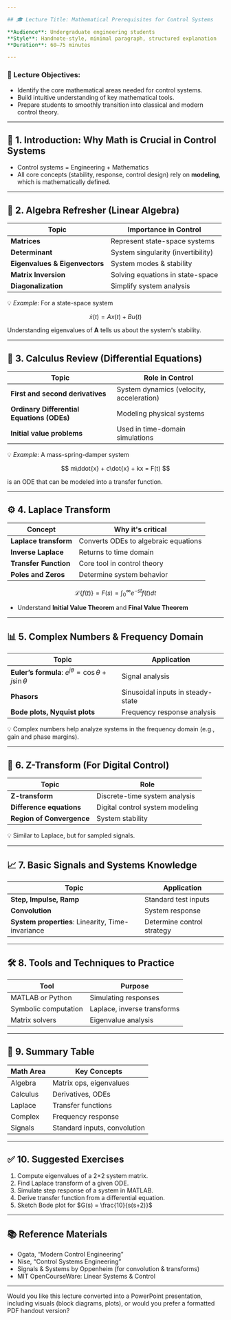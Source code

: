 ```yaml
---

## 🎓 Lecture Title: Mathematical Prerequisites for Control Systems

**Audience**: Undergraduate engineering students
**Style**: Handnote-style, minimal paragraph, structured explanation
**Duration**: 60–75 minutes

---
```


### 🧠 Lecture Objectives:

* Identify the core mathematical areas needed for control systems.
* Build intuitive understanding of key mathematical tools.
* Prepare students to smoothly transition into classical and modern control theory.

---

## 📌 1. Introduction: Why Math is Crucial in Control Systems

* Control systems = Engineering + Mathematics
* All core concepts (stability, response, control design) rely on **modeling**, which is mathematically defined.

---

## 📐 2. Algebra Refresher (Linear Algebra)

| Topic                          | Importance in Control              |
| ------------------------------ | ---------------------------------- |
| **Matrices**                   | Represent state-space systems      |
| **Determinant**                | System singularity (invertibility) |
| **Eigenvalues & Eigenvectors** | System modes & stability           |
| **Matrix Inversion**           | Solving equations in state-space   |
| **Diagonalization**            | Simplify system analysis           |

💡 *Example*: For a state-space system

$$
\dot{x}(t) = A x(t) + B u(t)
$$

Understanding eigenvalues of **A** tells us about the system's stability.

---

## 🔄 3. Calculus Review (Differential Equations)

| Topic                                      | Role in Control                          |
| ------------------------------------------ | ---------------------------------------- |
| **First and second derivatives**           | System dynamics (velocity, acceleration) |
| **Ordinary Differential Equations (ODEs)** | Modeling physical systems                |
| **Initial value problems**                 | Used in time-domain simulations          |

💡 *Example*: A mass-spring-damper system

$$
m\ddot{x} + c\dot{x} + kx = F(t)
$$

is an ODE that can be modeled into a transfer function.

---

## ⚙️ 4. Laplace Transform

| Concept               | Why it's critical                    |
| --------------------- | ------------------------------------ |
| **Laplace transform** | Converts ODEs to algebraic equations |
| **Inverse Laplace**   | Returns to time domain               |
| **Transfer Function** | Core tool in control theory          |
| **Poles and Zeros**   | Determine system behavior            |

$$
\mathcal{L}\{f(t)\} = F(s) = \int_0^\infty e^{-st} f(t) dt
$$

* Understand **Initial Value Theorem** and **Final Value Theorem**

---

## 📊 5. Complex Numbers & Frequency Domain

| Topic                                                            | Application                       |
| ---------------------------------------------------------------- | --------------------------------- |
| **Euler’s formula**: $e^{j\theta} = \cos \theta + j \sin \theta$ | Signal analysis                   |
| **Phasors**                                                      | Sinusoidal inputs in steady-state |
| **Bode plots, Nyquist plots**                                    | Frequency response analysis       |

💡 Complex numbers help analyze systems in the frequency domain (e.g., gain and phase margins).

---

## 🔄 6. Z-Transform (For Digital Control)

| Topic                     | Role                            |
| ------------------------- | ------------------------------- |
| **Z-transform**           | Discrete-time system analysis   |
| **Difference equations**  | Digital control system modeling |
| **Region of Convergence** | System stability                |

💡 Similar to Laplace, but for sampled signals.

---

## 📈 7. Basic Signals and Systems Knowledge

| Topic                                             | Application                |
| ------------------------------------------------- | -------------------------- |
| **Step, Impulse, Ramp**                           | Standard test inputs       |
| **Convolution**                                   | System response            |
| **System properties**: Linearity, Time-invariance | Determine control strategy |

---

## 🛠️ 8. Tools and Techniques to Practice

| Tool                 | Purpose                     |
| -------------------- | --------------------------- |
| MATLAB or Python     | Simulating responses        |
| Symbolic computation | Laplace, inverse transforms |
| Matrix solvers       | Eigenvalue analysis         |

---

## 📘 9. Summary Table

| Math Area | Key Concepts                 |
| --------- | ---------------------------- |
| Algebra   | Matrix ops, eigenvalues      |
| Calculus  | Derivatives, ODEs            |
| Laplace   | Transfer functions           |
| Complex   | Frequency response           |
| Signals   | Standard inputs, convolution |

---

## ✅ 10. Suggested Exercises

1. Compute eigenvalues of a 2×2 system matrix.
2. Find Laplace transform of a given ODE.
3. Simulate step response of a system in MATLAB.
4. Derive transfer function from a differential equation.
5. Sketch Bode plot for $G(s) = \frac{10}{s(s+2)}$

---

## 📚 Reference Materials

* Ogata, “Modern Control Engineering”
* Nise, “Control Systems Engineering”
* Signals & Systems by Oppenheim (for convolution & transforms)
* MIT OpenCourseWare: Linear Systems & Control

---

Would you like this lecture converted into a PowerPoint presentation, including visuals (block diagrams, plots), or would you prefer a formatted PDF handout version?
